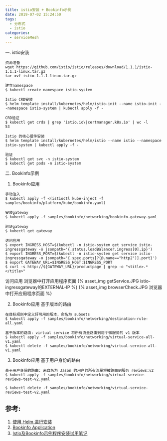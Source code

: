 ```yaml
---
title: istio安装 + Bookinfo示例
date: 2019-07-02 15:24:50
tags:
  - 分布式
  - istio
categories: 
  - serviceMesh   
---
```


一. istio安装
 
```
资源准备
wget https://github.com/istio/istio/releases/download/1.1.1/istio-1.1.1-linux.tar.gz
tar xvf istio-1.1.1-linux.tar.gz

建立namespace
$ kubectl create namespace istio-system

Istio CRD安装
$ helm template install/kubernetes/helm/istio-init --name istio-init --namespace istio-system | kubectl apply -f -

CRD验证
$ kubectl get crds | grep 'istio.io\|certmanager.k8s.io' | wc -l
53

Istio 的核心组件安装
$ helm template install/kubernetes/helm/istio --name istio --namespace istio-system | kubectl apply -f -

验证
$ kubectl get svc -n istio-system
$ kubectl get pods -n istio-system
```

<!-- more -->

二.  Bookinfo示例
1. Bookinfo应用
```
手动注入
$ kubectl apply -f <(istioctl kube-inject -f samples/bookinfo/platform/kube/bookinfo.yaml)
```

```
安装gateway
$ kubectl apply -f samples/bookinfo/networking/bookinfo-gateway.yaml

验证gateway 
$ kubectl get gateway
```

```
访问应用
$ export INGRESS_HOST=$(kubectl -n istio-system get service istio-ingressgateway -o jsonpath='{.status.loadBalancer.ingress[0].ip}')
$ export INGRESS_PORT=$(kubectl -n istio-system get service istio-ingressgateway -o jsonpath='{.spec.ports[?(@.name=="http2")].port}')
$ export GATEWAY_URL=$INGRESS_HOST:$INGRESS_PORT
$ curl -s http://${GATEWAY_URL}/productpage | grep -o "<title>.*</title>"
```

访问应用 浏览器中打开应用程序页面
{% asset_img  getService.JPG  istio-ingressgateway的EXTERNAL-IP %}
{% asset_img  browserCheck.JPG  浏览器中打开应用程序页面  %}

2. Bookinfo应用  基于版本的路由
```
在目标规则中定义好可用的版本，命名为 subsets
$ kubectl apply -f samples/bookinfo/networking/destination-rule-all.yaml

基于版本的路由: virtual service 将所有流量路由到每个微服务的 v1 版本
$ kubectl apply -f samples/bookinfo/networking/virtual-service-all-v1.yaml
$ kubectl delete -f samples/bookinfo/networking/virtual-service-all-v1.yaml
```

3. Bookinfo应用  基于用户身份的路由
```
基于用户身份的路由: 来自名为 Jason 的用户的所有流量将被路由到服务 reviews:v2
$ kubectl apply -f samples/bookinfo/networking/virtual-service-reviews-test-v2.yaml

$ kubectl delete -f samples/bookinfo/networking/virtual-service-reviews-test-v2.yaml
```
## 参考:

1. [使用 Helm 进行安装](https://istio.io/zh/docs/setup/kubernetes/install/helm/)
2. [Bookinfo Application](https://istio.io/docs/examples/bookinfo/#confirm-the-app-is-accessible-from-outside-the-cluster)
3. [Istio及Bookinfo示例程序安装试用笔记](https://zhaohuabing.com/2017/11/04/istio-install_and_example/)


